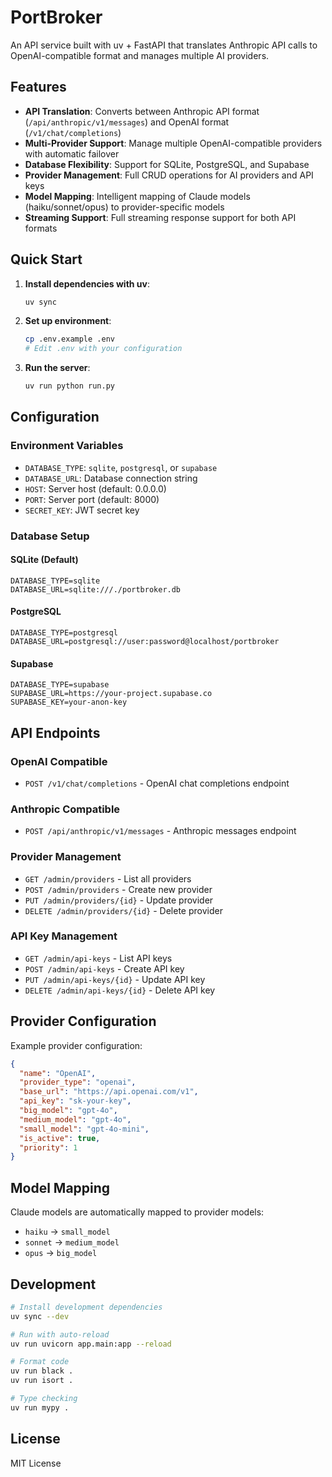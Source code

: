 # PortBroker

An API service built with uv + FastAPI that translates Anthropic API calls to OpenAI-compatible format and manages multiple AI providers.

## Features

- **API Translation**: Converts between Anthropic API format (`/api/anthropic/v1/messages`) and OpenAI format (`/v1/chat/completions`)
- **Multi-Provider Support**: Manage multiple OpenAI-compatible providers with automatic failover
- **Database Flexibility**: Support for SQLite, PostgreSQL, and Supabase
- **Provider Management**: Full CRUD operations for AI providers and API keys
- **Model Mapping**: Intelligent mapping of Claude models (haiku/sonnet/opus) to provider-specific models
- **Streaming Support**: Full streaming response support for both API formats

## Quick Start

1. **Install dependencies with uv**:
   ```bash
   uv sync
   ```

2. **Set up environment**:
   ```bash
   cp .env.example .env
   # Edit .env with your configuration
   ```

3. **Run the server**:
   ```bash
   uv run python run.py
   ```

## Configuration

### Environment Variables

- `DATABASE_TYPE`: `sqlite`, `postgresql`, or `supabase`
- `DATABASE_URL`: Database connection string
- `HOST`: Server host (default: 0.0.0.0)
- `PORT`: Server port (default: 8000)
- `SECRET_KEY`: JWT secret key

### Database Setup

#### SQLite (Default)
```env
DATABASE_TYPE=sqlite
DATABASE_URL=sqlite:///./portbroker.db
```

#### PostgreSQL
```env
DATABASE_TYPE=postgresql
DATABASE_URL=postgresql://user:password@localhost/portbroker
```

#### Supabase
```env
DATABASE_TYPE=supabase
SUPABASE_URL=https://your-project.supabase.co
SUPABASE_KEY=your-anon-key
```

## API Endpoints

### OpenAI Compatible
- `POST /v1/chat/completions` - OpenAI chat completions endpoint

### Anthropic Compatible
- `POST /api/anthropic/v1/messages` - Anthropic messages endpoint

### Provider Management
- `GET /admin/providers` - List all providers
- `POST /admin/providers` - Create new provider
- `PUT /admin/providers/{id}` - Update provider
- `DELETE /admin/providers/{id}` - Delete provider

### API Key Management
- `GET /admin/api-keys` - List API keys
- `POST /admin/api-keys` - Create API key
- `PUT /admin/api-keys/{id}` - Update API key
- `DELETE /admin/api-keys/{id}` - Delete API key

## Provider Configuration

Example provider configuration:

```json
{
  "name": "OpenAI",
  "provider_type": "openai",
  "base_url": "https://api.openai.com/v1",
  "api_key": "sk-your-key",
  "big_model": "gpt-4o",
  "medium_model": "gpt-4o",
  "small_model": "gpt-4o-mini",
  "is_active": true,
  "priority": 1
}
```

## Model Mapping

Claude models are automatically mapped to provider models:
- `haiku` → `small_model`
- `sonnet` → `medium_model` 
- `opus` → `big_model`

## Development

```bash
# Install development dependencies
uv sync --dev

# Run with auto-reload
uv run uvicorn app.main:app --reload

# Format code
uv run black .
uv run isort .

# Type checking
uv run mypy .
```

## License

MIT License